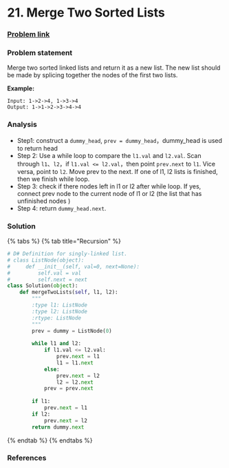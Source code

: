 # 21. Merge Two Sorted Lists

### [Problem link](https://leetcode.com/problems/merge-two-sorted-lists/)

### Problem statement

Merge two sorted linked lists and return it as a new list. The new list should be made by splicing together the nodes of the first two lists.

**Example:**

```text
Input: 1->2->4, 1->3->4
Output: 1->1->2->3->4->4
```

### Analysis

* Step1: construct a `dummy_head`, `prev = dummy_head`，dummy\_head is used to return head
* Step 2: Use a while loop to compare the `l1.val` and `l2.val`. Scan through `l1`、`l2`，if `l1.val <= l2.val`，then point `prev.next` to `l1`. Vice versa, point to `l2`. Move prev to the next.  If one of l1, l2 lists is finished, then we finish while loop.
* Step 3: check if  there nodes left in l1 or l2 after while loop.  If yes, connect prev node to the current node of l1 or l2 \(the list that has unfinished nodes \)
* Step 4: return `dummy_head.next`.

### Solution

{% tabs %}
{% tab title="Recursion" %}
```python
# D# Definition for singly-linked list.
# class ListNode(object):
#     def __init__(self, val=0, next=None):
#         self.val = val
#         self.next = next
class Solution(object):
    def mergeTwoLists(self, l1, l2):
        """
        :type l1: ListNode
        :type l2: ListNode
        :rtype: ListNode
        """
        prev = dummy = ListNode(0)
        
        while l1 and l2:
            if l1.val <= l2.val:
                prev.next = l1
                l1 = l1.next
            else:
                prev.next = l2
                l2 = l2.next
            prev = prev.next
            
        if l1:
            prev.next = l1
        if l2:
            prev.next = l2
        return dummy.next
```
{% endtab %}
{% endtabs %}

### References



